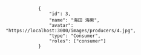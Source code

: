                 {
                    "id": 3,
                    "name": "海田 海男",
                    "avatar": "https://localhost:3000/images/producers/4.jpg",
                    "type": "Consumer",
                    "roles": ["consumer"]
                }